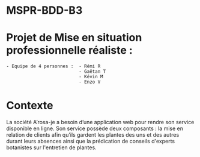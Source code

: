 # MSPR-BDD-B3

# Projet de Mise en situation professionnelle réaliste :
    - Equipe de 4 personnes :  - Rémi R
                               - Gaêtan T
                               - Kévin M  
                               - Enzo V
                               
# Contexte

La société A’rosa-je a besoin d’une application web pour rendre son service disponible en ligne.
Son service possède deux composants : la mise en relation de clients afin qu’ils gardent les plantes des uns et des autres durant leurs absences ainsi que la prédication de conseils d'experts botanistes sur l'entretien de plantes.
